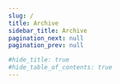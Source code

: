 ```yaml
---
slug: /
title: Archive
sidebar_title: Archive
pagination_next: null
pagination_prev: null

#hide_title: true
#hide_table_of_contents: true
---
```


[//]: # (import DynamicDocsList from '@site/src/components/ArchiveList';)



[//]: # (<DynamicDocsList dir="../docs" />)
